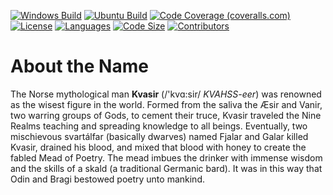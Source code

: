 ﻿[![Windows Build](https://img.shields.io/github/actions/workflow/status/justin-millman/Kvasir/windows.yml?branch=master&label=Windows%20Build&logo=windows)](https://github.com/justin-millman/Kvasir/actions/workflows/windows.yml)
[![Ubuntu Build](https://img.shields.io/github/actions/workflow/status/justin-millman/Kvasir/ubuntu.yml?branch=master&label=Ubuntu%20Build&logo=ubuntu)](https://github.com/justin-millman/Kvasir/actions/workflows/ubuntu.yml)
[![Code Coverage (coveralls.com)](https://img.shields.io/coveralls/github/justin-millman/Kvasir/master)](https://coveralls.io/github/justin-millman/Kvasir)
[![License](https://img.shields.io/github/license/justin-millman/Kvasir)](https://github.com/justin-millman/Kvasir/blob/master/LICENSE.txt)
[![Languages](https://img.shields.io/github/languages/count/justin-millman/Kvasir?color=blueviolet)](https://github.com/justin-millman/Kvasir)
[![Code Size](https://img.shields.io/github/languages/code-size/justin-millman/Kvasir)](https://github.com/justin-millman/Kvasir)
[![Contributors](https://img.shields.io/github/contributors/justin-millman/Kvasir?color=brightgreen)](https://github.com/justin-millman/Kvasir)

# About the Name
The Norse mythological man **Kvasir** (/'kvɑ:sir/ *KVAHSS-eer*) was renowned as the wisest figure in the world. Formed
from the saliva the Æsir and Vanir, two warring groups of Gods, to cement their truce, Kvasir traveled the Nine Realms
teaching and spreading knowledge to all beings. Eventually, two mischievous svartálfar (basically dwarves) named Fjalar
and Galar killed Kvasir, drained his blood, and mixed that blood with honey to create the fabled Mead of Poetry. The
mead imbues the drinker with immense wisdom and the skills of a skald (a traditional Germanic bard). It was in this way
that Odin and Bragi bestowed poetry unto mankind.
